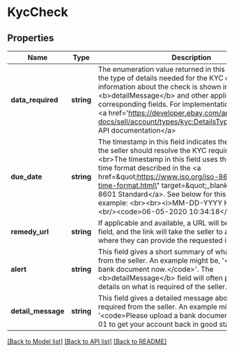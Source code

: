 # KycCheck

## Properties
| Name               | Type       | Description                                                                                                                                                                                                                                                                                                                                                                                                                                                                                                                | Notes      |
|--------------------|------------|----------------------------------------------------------------------------------------------------------------------------------------------------------------------------------------------------------------------------------------------------------------------------------------------------------------------------------------------------------------------------------------------------------------------------------------------------------------------------------------------------------------------------|------------|
| **data_required**  | **string** | The enumeration value returned in this field categorizes the type of details needed for the KYC check. More information about the check is shown in the &lt;b&gt;detailMessage&lt;/b&gt; and other applicable, corresponding fields. For implementation help, refer to &lt;a href&#x3D;&#x27;https://developer.ebay.com/api-docs/sell/account/types/kyc:DetailsType&#x27;&gt;eBay API documentation&lt;/a&gt;                                                                                                              | [optional] |
| **due_date**       | **string** | The timestamp in this field indicates the date by which the seller should resolve the KYC requirement.&lt;br&gt;&lt;br&gt;The timestamp in this field uses the UTC date and time format described in the &lt;a href&#x3D;\&quot;https://www.iso.org/iso-8601-date-and-time-format.html\&quot; target&#x3D;\&quot;_blank\&quot;&gt;ISO 8601 Standard&lt;/a&gt;. See below for this format and an example: &lt;br&gt;&lt;br&gt;&lt;i&gt;MM-DD-YYYY HH:MM:SS&lt;/i&gt;&lt;br/&gt;&lt;code&gt;06-05-2020 10:34:18&lt;/code&gt; | [optional] |
| **remedy_url**     | **string** | If applicable and available, a URL will be returned in this field, and the link will take the seller to an eBay page where they can provide the requested information.                                                                                                                                                                                                                                                                                                                                                     | [optional] |
| **alert**          | **string** | This field gives a short summary of what is required from the seller. An example might be, &#x27;&lt;code&gt;Upload bank document now.&lt;/code&gt;&#x27;. The &lt;b&gt;detailMessage&lt;/b&gt; field will often provide more details on what is required of the seller.                                                                                                                                                                                                                                                   | [optional] |
| **detail_message** | **string** | This field gives a detailed message about what is required from the seller. An example might be, &#x27;&lt;code&gt;Please upload a bank document by 2020-08-01 to get your account back in good standing.&lt;/code&gt;&#x27;.                                                                                                                                                                                                                                                                                              | [optional] |

[[Back to Model list]](../../README.md#documentation-for-models) [[Back to API list]](../../README.md#documentation-for-api-endpoints) [[Back to README]](../../README.md)

